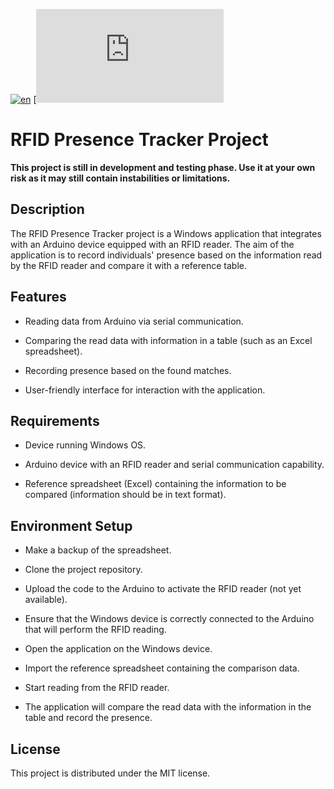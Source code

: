 [![en](https://img.shields.io/badge/lang-en-red.svg)](https://github.com/zSalocin/RFID-Presence-Tracker-Project/blob/main/README.md)   [![pt-br](https://github.com/zSalocin/RFID-Presence-Tracker-Project/blob/main/README_PT-BR.md)

# RFID Presence Tracker Project

**This project is still in development and testing phase. Use it at your own risk as it may still contain instabilities or limitations.**

## Description
The RFID Presence Tracker project is a Windows application that integrates with an Arduino device equipped with an RFID reader. The aim of the application is to record individuals' presence based on the information read by the RFID reader and compare it with a reference table.

## Features
- Reading data from Arduino via serial communication.

- Comparing the read data with information in a table (such as an Excel spreadsheet).

- Recording presence based on the found matches.

- User-friendly interface for interaction with the application.

## Requirements
- Device running Windows OS.

- Arduino device with an RFID reader and serial communication capability.

- Reference spreadsheet (Excel) containing the information to be compared (information should be in text format).

## Environment Setup

- Make a backup of the spreadsheet.

- Clone the project repository.

- Upload the code to the Arduino to activate the RFID reader (not yet available).

- Ensure that the Windows device is correctly connected to the Arduino that will perform the RFID reading.

- Open the application on the Windows device.

- Import the reference spreadsheet containing the comparison data.

- Start reading from the RFID reader.

- The application will compare the read data with the information in the table and record the presence.

## License
This project is distributed under the MIT license.




